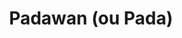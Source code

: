 ---
layout: term
title: 'Padawan (ou Pada)'
name: padawan
description: "se dit d’un joueur bas niveau qui est pris en charge par un joueur L8+ pour l’aider à monter de niveau plus vite"
---